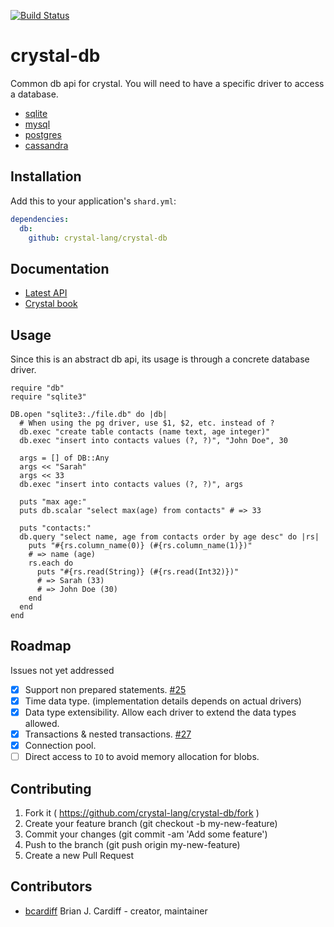[![Build Status](https://travis-ci.org/crystal-lang/crystal-db.svg?branch=master)](https://travis-ci.org/crystal-lang/crystal-db)

# crystal-db

Common db api for crystal. You will need to have a specific driver to access a database.

* [sqlite](https://github.com/crystal-lang/crystal-sqlite3)
* [mysql](https://github.com/crystal-lang/crystal-mysql)
* [postgres](https://github.com/will/crystal-pg)
* [cassandra](https://github.com/kaukas/crystal-cassandra)

## Installation

Add this to your application's `shard.yml`:

```yaml
dependencies:
  db:
    github: crystal-lang/crystal-db
```

## Documentation

* [Latest API](http://crystal-lang.github.io/crystal-db/api/latest/)
* [Crystal book](https://crystal-lang.org/docs/database/)

## Usage

Since this is an abstract db api, its usage is through a concrete database driver.

```crystal
require "db"
require "sqlite3"

DB.open "sqlite3:./file.db" do |db|
  # When using the pg driver, use $1, $2, etc. instead of ?
  db.exec "create table contacts (name text, age integer)"
  db.exec "insert into contacts values (?, ?)", "John Doe", 30

  args = [] of DB::Any
  args << "Sarah"
  args << 33
  db.exec "insert into contacts values (?, ?)", args

  puts "max age:"
  puts db.scalar "select max(age) from contacts" # => 33

  puts "contacts:"
  db.query "select name, age from contacts order by age desc" do |rs|
    puts "#{rs.column_name(0)} (#{rs.column_name(1)})"
    # => name (age)
    rs.each do
      puts "#{rs.read(String)} (#{rs.read(Int32)})"
      # => Sarah (33)
      # => John Doe (30)
    end
  end
end
```

## Roadmap

Issues not yet addressed

- [x] Support non prepared statements. [#25](https://github.com/crystal-lang/crystal-db/pull/25)
- [x] Time data type. (implementation details depends on actual drivers)
- [x] Data type extensibility. Allow each driver to extend the data types allowed.
- [x] Transactions & nested transactions. [#27](https://github.com/crystal-lang/crystal-db/pull/27)
- [x] Connection pool.
- [ ] Direct access to `IO` to avoid memory allocation for blobs.

## Contributing

1. Fork it ( https://github.com/crystal-lang/crystal-db/fork )
2. Create your feature branch (git checkout -b my-new-feature)
3. Commit your changes (git commit -am 'Add some feature')
4. Push to the branch (git push origin my-new-feature)
5. Create a new Pull Request

## Contributors

- [bcardiff](https://github.com/bcardiff) Brian J. Cardiff - creator, maintainer
